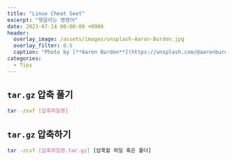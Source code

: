 ```yaml
---
title: "Linux Cheat Seet"
excerpt: "헷갈리는 명령어"
date: 2023-07-14 00:00:00 +0900
header:
  overlay_image: /assets/images/unsplash-Aaron-Burden.jpg
  overlay_filter: 0.5
  caption: "Photo by [**Aaron Burden**](https://unsplash.com/@aaronburden) on [**Unsplash**](https://unsplash.com/)"
categories:
  - Tips
---
```


## `tar.gz` 압축 풀기

```bash
tar -zxvf [압축파일명]
```

## `tar.gz` 압축하기

```bash
tar -zcvf [압축파일명.tar.gz] [압푹할 파일 혹은 폴더]
```
